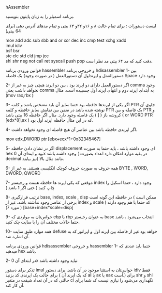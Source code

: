 hAssembler

برنامه اسمبلر را به زبان پایتون بنویسید.

لیست دستورات : برای تمام حالت ۸ و ۱۶و ۳۲و ۶۴ بیتی و تمام مدهای آدرس دهی (برای 64 بیتی)

mov	add	adc	sub	sbb
and	or	xor	dec	inc
cmp	test	xchg	xadd	
imul	idiv			
bsf	bsr			
stc	clc	std	cld	
jmp	jcc			
shl	shr	neg	not	
call	ret	syscall	push	pop
دقت کنید که مد ۶۴ بیتی مد نظر است.

قوانین ورودی برنامه hassembler و خروجی برنامه hdisassembler
1- بین دستور‌العمل و اپرند‌اول آن دستور‌العمل ( در صورت وجود) یک فاصله Space وجود دارد.

2- اگر دستور‌العمل دارای دو اپرند بود ، بین دو اپرند هیچی چیز به غیر از comma وجود نخواهد داشت یعنی comma به ابتدای اپرند دوم و انتهای اپرند اول چسبیده است. مثال (mov rax,rbx )

3- اگر یکی از اپرند‌ها حافظه بود حتما سایز آن باید مشخص باشد و کلمه PTR جلوی آن نوشته شده باشد در ضمن بین نمایش سایز حافظه و کلمه PTR یک فاصله و بین PTR و کروشه باز ( [ ) یک فاصله وجود دارد. مثال اگر حافظه 16 بیتی باشد ( or WORD PTR [edx*8],ax ) که در این مثال حافظه اپرند اول بود.

4- اگر اپرندی حافظه باشد بین عناصر آن هیچ فاصله ای وجود نخواهد داشت.

mov edx,DWORD ptr [ebx+ecx*1+0x32345467]

5- اگر در نشان دادن حافظه displacement ای وجود داشته باشد ، باید حتما به صورت hex بود و ابتدای آن 0x وجود داشته باشد ( در بقیه موارد امکان دارد اعداد بصورت decimal نیز بیایند) مانند مثال بالا.

6- همه حروف به صورت حروف کوچک انگلیسی هستند. به غیر از BYTE , WORD, DWORD, QWORD

7- موقعی که یکی اپرند ها حافظه هست و رجیستر index وجود دارد ، حتما اسکیل را چاپ کنید ( حتی اگر 1 باشد )

8- ترتیب قرارگیری base, index, scale , disp در حافظه این گونه است ( ممکن است برخی از عناصر وجود نداشته باشد. غیر از index و scale که حتما با هم وجود دارند ( مورد 7) ) [base+index*scale+disp]

9- حواس‌تان به مواردی که ebp یا rbp به عنوان رجیستر base انتخاب می‌شود ، باشد حتما حالات مختلف آن را با سایت چک کنید.

10- همه موارد طبق سایت defuse خواهد بود غیر از فاصله بین اپرند اول و اپراتور که به آن اشاره شد.

قوانین ورودی برنامه hdisassembler و خروجی hassembler
1- حتما باید عددی که میدهید hex باشد.

2- در ابتدای آن 0x نباید وجود داشته باشد

تذکر
برای دستور imul حواس‌تان به استثنا موجود در آن باشد. برای دستور idiv فقط برای حالت یک اپرندی کد بزنید ( که یک اپرند آن al یا ax یا eax است.) برای shr و shl حالتی که در آن تعداد شیفت در متغیر‌ cl نگهداری می‌شود را نیازی نیست کد شما برای آن کار کند.